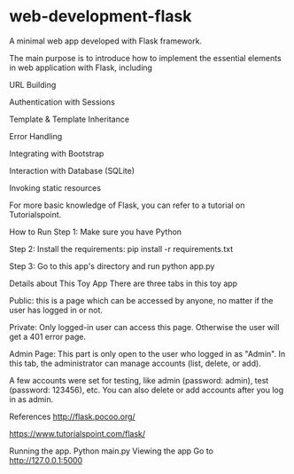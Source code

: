 # web-development-flask
A minimal web app developed with Flask framework.

The main purpose is to introduce how to implement the essential elements in web application with Flask, including

URL Building

Authentication with Sessions

Template & Template Inheritance

Error Handling

Integrating with Bootstrap

Interaction with Database (SQLite)

Invoking static resources

For more basic knowledge of Flask, you can refer to a tutorial on Tutorialspoint.

How to Run
Step 1: Make sure you have Python

Step 2: Install the requirements: pip install -r requirements.txt

Step 3: Go to this app's directory and run python app.py

Details about This Toy App
There are three tabs in this toy app

Public: this is a page which can be accessed by anyone, no matter if the user has logged in or not.

Private: Only logged-in user can access this page. Otherwise the user will get a 401 error page.

Admin Page: This part is only open to the user who logged in as "Admin". In this tab, the administrator can manage accounts (list, delete, or add).

A few accounts were set for testing, like admin (password: admin), test (password: 123456), etc. You can also delete or add accounts after you log in as admin.

References
http://flask.pocoo.org/

https://www.tutorialspoint.com/flask/

Running the app.
Python main.py
Viewing the app
Go to http://127.0.0.1:5000

